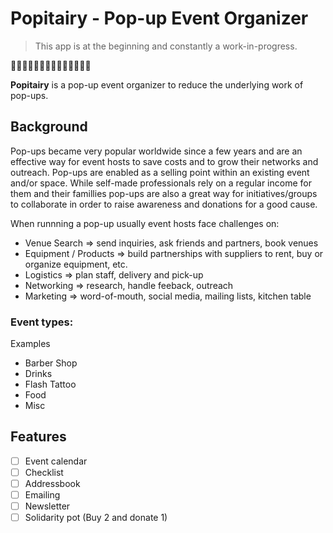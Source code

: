 # Popitairy - Pop-up Event Organizer

>  This app is at the beginning and constantly a work-in-progress.

🍿🥒🍅🥕🥮🍕🍰🥤🥢🥣🍱🌮🥐🥂

**Popitairy** is a pop-up event organizer to reduce the underlying work of pop-ups.

## Background

Pop-ups became very popular worldwide since a few years and are an effective way for event hosts to save costs and to grow their networks and outreach. Pop-ups are enabled as a selling point within an existing event and/or space. While self-made professionals rely on a regular income for them and their famillies pop-ups are also a great way for initiatives/groups to collaborate in order to raise awareness and donations for a good cause.

When runnning a pop-up usually event hosts face challenges on:

- Venue Search => send inquiries, ask friends and partners, book venues
- Equipment / Products => build partnerships with suppliers to rent, buy or organize equipment, etc.
- Logistics => plan staff, delivery and pick-up
- Networking => research, handle feeback, outreach
- Marketing => word-of-mouth, social media, mailing lists, kitchen table

### Event types:

Examples

- Barber Shop
- Drinks
- Flash Tattoo
- Food
- Misc

## Features

- [ ] Event calendar
- [ ] Checklist
- [ ] Addressbook
- [ ] Emailing
- [ ] Newsletter
- [ ] Solidarity pot (Buy 2 and donate 1)
